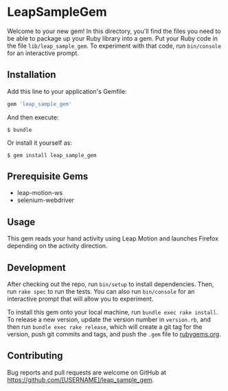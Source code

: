 # LeapSampleGem

Welcome to your new gem! In this directory, you'll find the files you need to be able to package up your Ruby library into a gem. Put your Ruby code in the file `lib/leap_sample_gem`. To experiment with that code, run `bin/console` for an interactive prompt.



## Installation

Add this line to your application's Gemfile:

```ruby
gem 'leap_sample_gem'
```

And then execute:

    $ bundle

Or install it yourself as:

    $ gem install leap_sample_gem

## Prerequisite Gems
- leap-motion-ws
- selenium-webdriver

## Usage

This gem reads your hand activity using Leap Motion and launches Firefox depending on the activity direction. 

## Development

After checking out the repo, run `bin/setup` to install dependencies. Then, run `rake spec` to run the tests. You can also run `bin/console` for an interactive prompt that will allow you to experiment.

To install this gem onto your local machine, run `bundle exec rake install`. To release a new version, update the version number in `version.rb`, and then run `bundle exec rake release`, which will create a git tag for the version, push git commits and tags, and push the `.gem` file to [rubygems.org](https://rubygems.org).

## Contributing

Bug reports and pull requests are welcome on GitHub at https://github.com/[USERNAME]/leap_sample_gem.
